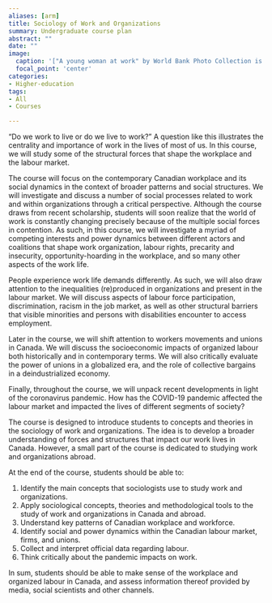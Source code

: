 ```yaml
---
aliases: [arm]
title: Sociology of Work and Organizations
summary: Undergraduate course plan
abstract: ""
date: ""
image:
  caption: '["A young woman at work" by World Bank Photo Collection is licensed under CC BY-NC-ND 2.0](https://search.creativecommons.org/photos/a8d00b26-ec30-4168-b7f3-f536d67ad4f6)'
  focal_point: 'center'
categories:
- Higher-education
tags:
- All
- Courses

---
```


“Do we work to live or do we live to work?” A question like this illustrates the centrality and importance of work in the lives of most of us.  In this course, we will study some of the structural forces that shape the workplace and the labour market.

The course will focus on the contemporary Canadian workplace and its social dynamics in the context of broader patterns and social structures. We will investigate and discuss a number of social processes related to work and within organizations through a critical perspective. Although the course draws from recent scholarship, students will soon realize that the world of work is constantly changing precisely because of the multiple social forces in contention. As such, in this course, we will investigate a myriad of competing interests and power dynamics between different actors and coalitions that shape work organization, labour rights, precarity and insecurity, opportunity-hoarding in the workplace, and so many other aspects of the work life.

People experience work life demands differently. As such, we will also draw attention to the inequalities (re)produced in organizations and present in the labour market. We will discuss aspects of labour force participation, discrimination, racism in the job market, as well as other structural barriers that visible minorities and persons with disabilities encounter to access employment. 

Later in the course, we will shift attention to workers movements and unions in Canada. We will discuss the socioeconomic impacts of organized labour both historically and in contemporary terms. We will also critically evaluate the power of unions in a globalized era, and the role of collective bargains in a deindustrialized economy. 

Finally, throughout the course, we will unpack recent developments in light of the coronavirus pandemic. How has the COVID-19 pandemic affected the labour market and impacted the lives of different segments of society? 

The course is designed to introduce students to concepts and theories in the sociology of work and organizations. The idea is to develop a broader understanding of forces and structures that impact our work lives in Canada. However, a small part of the course is dedicated to studying work and organizations abroad.

At the end of the course, students should be able to:
1) Identify the main concepts that sociologists use to study work and organizations.
2) Apply sociological concepts, theories and methodological tools to the study of work and organizations in Canada and abroad. 
3) Understand key patterns of Canadian workplace and workforce.
4) Identify social and power dynamics within the Canadian labour market, firms, and unions.
5) Collect and interpret official data regarding labour.
6) Think critically about the pandemic impacts on work.

In sum, students should be able to make sense of the workplace and organized labour in Canada, and assess information thereof provided by media, social scientists and other channels.


